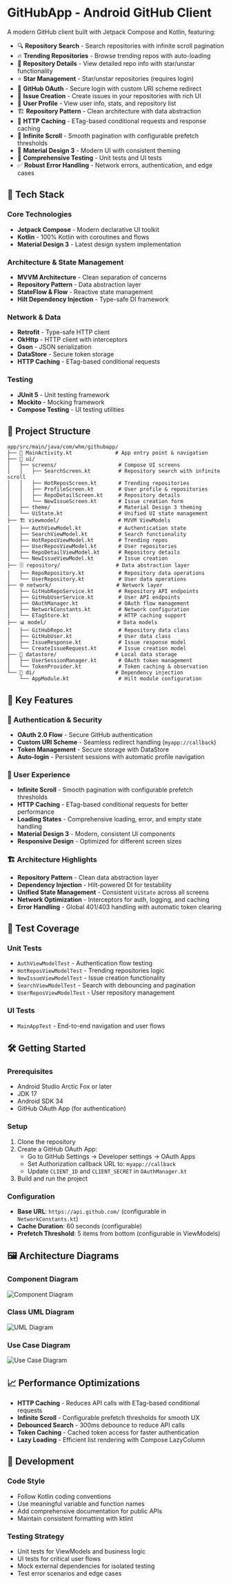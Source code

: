 # GitHubApp - Android GitHub Client

A modern GitHub client built with Jetpack Compose and Kotlin, featuring:

- 🔍 **Repository Search** - Search repositories with infinite scroll pagination
- 🔥 **Trending Repositories** - Browse trending repos with auto-loading
- 📄 **Repository Details** - View detailed repo info with star/unstar functionality
- ⭐ **Star Management** - Star/unstar repositories (requires login)
- 🧑 **GitHub OAuth** - Secure login with custom URI scheme redirect
- 📝 **Issue Creation** - Create issues in your repositories with rich UI
- 👤 **User Profile** - View user info, stats, and repository list
- 🏗️ **Repository Pattern** - Clean architecture with data abstraction
- 🔄 **HTTP Caching** - ETag-based conditional requests and response caching
- 📱 **Infinite Scroll** - Smooth pagination with configurable prefetch thresholds
- 🎨 **Material Design 3** - Modern UI with consistent theming
- 🧪 **Comprehensive Testing** - Unit tests and UI tests
- ✅ **Robust Error Handling** - Network errors, authentication, and edge cases

## 🔧 Tech Stack

### Core Technologies
- **Jetpack Compose** - Modern declarative UI toolkit
- **Kotlin** - 100% Kotlin with coroutines and flows
- **Material Design 3** - Latest design system implementation

### Architecture & State Management
- **MVVM Architecture** - Clean separation of concerns
- **Repository Pattern** - Data abstraction layer
- **StateFlow & Flow** - Reactive state management
- **Hilt Dependency Injection** - Type-safe DI framework

### Network & Data
- **Retrofit** - Type-safe HTTP client
- **OkHttp** - HTTP client with interceptors
- **Gson** - JSON serialization
- **DataStore** - Secure token storage
- **HTTP Caching** - ETag-based conditional requests

### Testing
- **JUnit 5** - Unit testing framework
- **Mockito** - Mocking framework
- **Compose Testing** - UI testing utilities

## 📁 Project Structure

```
app/src/main/java/com/whm/githubapp/
├── 📱 MainActivity.kt              # App entry point & navigation
├── 🎨 ui/
│   ├── screens/                    # Compose UI screens
│   │   ├── SearchScreen.kt         # Repository search with infinite scroll
│   │   ├── HotReposScreen.kt       # Trending repositories
│   │   ├── ProfileScreen.kt        # User profile & repositories
│   │   ├── RepoDetailScreen.kt     # Repository details
│   │   └── NewIssueScreen.kt       # Issue creation form
│   ├── theme/                      # Material Design 3 theming
│   └── UiState.kt                  # Unified UI state management
├── 🏗️ viewmodel/                   # MVVM ViewModels
│   ├── AuthViewModel.kt            # Authentication state
│   ├── SearchViewModel.kt          # Search functionality
│   ├── HotReposViewModel.kt        # Trending repos
│   ├── UserReposViewModel.kt       # User repositories
│   ├── RepoDetailViewModel.kt      # Repository details
│   └── NewIssueViewModel.kt        # Issue creation
├── 🗄️ repository/                  # Data abstraction layer
│   ├── RepoRepository.kt           # Repository data operations
│   └── UserRepository.kt           # User data operations
├── 🌐 network/                     # Network layer
│   ├── GitHubRepoService.kt        # Repository API endpoints
│   ├── GitHubUserService.kt        # User API endpoints
│   ├── OAuthManager.kt             # OAuth flow management
│   ├── NetworkConstants.kt         # Network configuration
│   └── ETagStore.kt                # HTTP caching support
├── 📊 model/                       # Data models
│   ├── GitHubRepo.kt               # Repository data class
│   ├── GitHubUser.kt               # User data class
│   ├── IssueResponse.kt            # Issue response model
│   └── CreateIssueRequest.kt       # Issue creation model
├── 💾 datastore/                   # Local data storage
│   ├── UserSessionManager.kt       # OAuth token management
│   └── TokenProvider.kt            # Token caching & observation
└── 🔧 di/                          # Dependency injection
    └── AppModule.kt                # Hilt module configuration
```

## 🚀 Key Features

### 🔐 Authentication & Security
- **OAuth 2.0 Flow** - Secure GitHub authentication
- **Custom URI Scheme** - Seamless redirect handling (`myapp://callback`)
- **Token Management** - Secure storage with DataStore
- **Auto-login** - Persistent sessions with automatic profile navigation

### 📱 User Experience
- **Infinite Scroll** - Smooth pagination with configurable prefetch thresholds
- **HTTP Caching** - ETag-based conditional requests for better performance
- **Loading States** - Comprehensive loading, error, and empty state handling
- **Material Design 3** - Modern, consistent UI components
- **Responsive Design** - Optimized for different screen sizes

### 🏗️ Architecture Highlights
- **Repository Pattern** - Clean data abstraction layer
- **Dependency Injection** - Hilt-powered DI for testability
- **Unified State Management** - Consistent `UiState` across all screens
- **Network Optimization** - Interceptors for auth, logging, and caching
- **Error Handling** - Global 401/403 handling with automatic token clearing

## 🧪 Test Coverage

### Unit Tests
- `AuthViewModelTest` - Authentication flow testing
- `HotReposViewModelTest` - Trending repositories logic
- `NewIssueViewModelTest` - Issue creation functionality
- `SearchViewModelTest` - Search with debouncing and pagination
- `UserReposViewModelTest` - User repository management

### UI Tests
- `MainAppTest` - End-to-end navigation and user flows

## 🛠️ Getting Started

### Prerequisites
- Android Studio Arctic Fox or later
- JDK 17
- Android SDK 34
- GitHub OAuth App (for authentication)

### Setup
1. Clone the repository
2. Create a GitHub OAuth App:
   - Go to GitHub Settings → Developer settings → OAuth Apps
   - Set Authorization callback URL to: `myapp://callback`
   - Update `CLIENT_ID` and `CLIENT_SECRET` in `OAuthManager.kt`
3. Build and run the project

### Configuration
- **Base URL**: `https://api.github.com/` (configurable in `NetworkConstants.kt`)
- **Cache Duration**: 60 seconds (configurable)
- **Prefetch Threshold**: 5 items from bottom (configurable in ViewModels)

## 🖼️ Architecture Diagrams

### Component Diagram
![Component Diagram](docs/GitHubApp_ComponentDiagram_New.png)

### Class UML Diagram
![UML Diagram](docs/GitHubApp_UML_New.png)

### Use Case Diagram
![Use Case Diagram](docs/GitHubApp_UseCase_New.png)

## 📈 Performance Optimizations

- **HTTP Caching** - Reduces API calls with ETag-based conditional requests
- **Infinite Scroll** - Configurable prefetch thresholds for smooth UX
- **Debounced Search** - 300ms debounce to reduce API calls
- **Token Caching** - Cached token access for faster authentication
- **Lazy Loading** - Efficient list rendering with Compose LazyColumn

## 🔧 Development

### Code Style
- Follow Kotlin coding conventions
- Use meaningful variable and function names
- Add comprehensive documentation for public APIs
- Maintain consistent formatting with ktlint

### Testing Strategy
- Unit tests for ViewModels and business logic
- UI tests for critical user flows
- Mock external dependencies for isolated testing
- Test error scenarios and edge cases